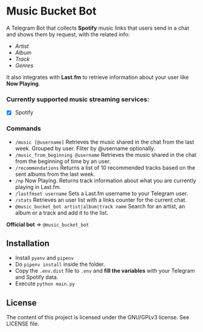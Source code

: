 # Music Bucket Bot

A Telegram Bot that collects **Spotify** music links that users send in a chat and shows them by request, 
with the related info:
- *Artist*
- *Album*
- *Track*
- *Genres*

It also integrates with **Last.fm** to retrieve information about your user like **Now Playing**.

### Currently supported music streaming services:
- [x] Spotify

### Commands
- ```/music [@username]``` Retrieves the music shared in the chat from the last week. Grouped by user. 
                           Filter by @username optionally.
- ```/music_from_beginning @username``` Retrieves the music shared in the chat from the beginning of time by an user.
- ```/recommendations``` Returns a list of 10 recommended tracks based on the sent albums from the last week.
- ```/np``` Now Playing. Returns track information about what you are currently playing in Last.fm.
- ```/lastfmset username``` Sets a Last.fm username to your Telegram user.
- ```/stats``` Retrieves an user list with a links counter for the current chat.
- ```@music_bucket_bot artist|album|track name``` Search for an artist, an album or a track and add it to the list.


**Official bot** => ```@music_bucket_bot```

## Installation
- Install ```pyenv``` and ```pipenv```
- Do ```pipenv install``` inside the folder.
- Copy the ```.env.dist``` file to ```.env``` and **fill the variables** with your Telegram and Spotify data.
- Execute ```python main.py```

## License
The content of this project is licensed under the GNU/GPLv3 license. See LICENSE file.
